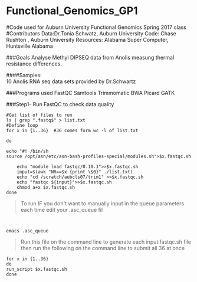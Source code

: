 # Functional_Genomics_GP1
#Code used for Auburn University Functional Genomics Spring 2017 class 
#Contributors 
Data:Dr.Tonia Schwatz, Auburn University
Code: Chase Rushton , Auburn University 
Resources: Alabama Super Computer, Huntsville Alabama 

 

###Goals
Analyse Methyl DIPSEQ data from Anolis measung thermal resistance differences. 

####Samples:   
10 Anolis RNA seq data sets provided by Dr.Schwartz


###Programs used
FastQC
Samtools
Trimmomatic
BWA
Picard
GATK

###Step1- Run FastQC to check data quality

```Shell
#Get list of files to run
ls | grep ".fastq$" > list.txt
#Define loop
for x in {1..36}  #36 comes form wc -l of list.txt

do

echo "#! /bin/sh
source /opt/asn/etc/asn-bash-profiles-special/modules.sh">$x.fastqc.sh

    echo "module load fastqc/0.10.1">>$x.fastqc.sh
    input=$(awk "NR==$x {print \$0}" ./list.txt)
    echo "cd /scratch/aubcls07/trim1" >>$x.fastqc.sh
    echo "fastqc ${input}">>$x.fastqc.sh
    chmod a+x $x.fastqc.sh
done
```

>To run
>IF you don't want to manually input in the queue parameters each time edit your .asc_queue fil
```Shell


emacs .asc_queue
```

>Run this file on the command line to generate each input.fastqc.sh file then  run the following on the command line to submit all 36 at once

```Shell
for x in {1..36}
do
run_script $x.fastqc.sh
done
```
